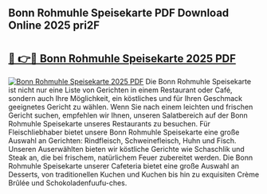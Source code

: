 ## Bonn Rohmuhle Speisekarte PDF Download Online 2025 pri2F

# <h2><a href="http://gcdusfx.nevu.top/?p=Bonn+Rohmuhle+Speisekarte">🔗 👉🔴 Bonn Rohmuhle Speisekarte 2025 PDF</a></h2>

[![Bonn Rohmuhle Speisekarte 2025 PDF](https://i.imgur.com/dBaPXMq.png)](http://gcdusfx.nevu.top/?p=Bonn+Rohmuhle+Speisekarte)
Die Bonn Rohmuhle Speisekarte ist nicht nur eine Liste von Gerichten in einem Restaurant oder Café, sondern auch Ihre Möglichkeit, ein köstliches und für Ihren Geschmack geeignetes Gericht zu wählen. Wenn Sie nach einem leichten und frischen Gericht suchen, empfehlen wir Ihnen, unseren Salatbereich auf der Bonn Rohmuhle Speisekarte unseres Restaurants zu besuchen. Für Fleischliebhaber bietet unsere Bonn Rohmuhle Speisekarte eine große Auswahl an Gerichten: Rindfleisch, Schweinefleisch, Huhn und Fisch. Unseren Auserwählten bieten wir köstliche Gerichte wie Schaschlik und Steak an, die bei frischem, natürlichem Feuer zubereitet werden. Die Bonn Rohmuhle Speisekarte unserer Cafeteria bietet eine große Auswahl an Desserts, von traditionellen Kuchen und Kuchen bis hin zu exquisiten Crème Brûlée und Schokoladenfuufu-ches.
